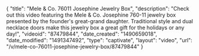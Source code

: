 {
    "title": "Mele & Co. 76011 Josephine Jewelry Box",
    "description": "Check out this video featuring the Mele & Co. Josephine 760-11 jewelry box presented by the founder's great-grand daughter. Traditional style and dual necklace doors make this jewelry box a great gift for the holidays or any day!",
    "videoid": "87479844",
    "date_created": "1490659018",
    "date_modified": "1491347492",
    "type": "captivate",
    "layout": "video",
    "url": "\/v\/mele-co-76011-josephine-jewelry-box\/87479844"
}
